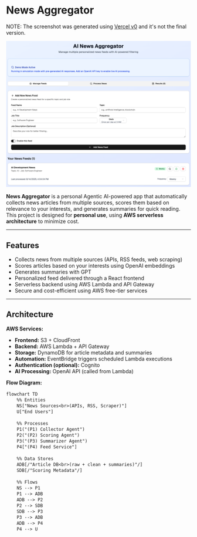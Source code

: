 # News Aggregator

NOTE: The screenshot was generated using [Vercel v0](https://vercel.com/docs/v0) and it's not the final version.

![alt text](docs/images/image.png)

**News Aggregator** is a personal Agentic AI-powered app that automatically collects news articles from multiple sources, scores them based on relevance to your interests, and generates summaries for quick reading. This project is designed for **personal use**, using **AWS serverless architecture** to minimize cost.

---

## Features
- Collects news from multiple sources (APIs, RSS feeds, web scraping)
- Scores articles based on your interests using OpenAI embeddings
- Generates summaries with GPT
- Personalized feed delivered through a React frontend
- Serverless backend using AWS Lambda and API Gateway
- Secure and cost-efficient using AWS free-tier services

---

## Architecture

**AWS Services:**
- **Frontend:** S3 + CloudFront
- **Backend:** AWS Lambda + API Gateway
- **Storage:** DynamoDB for article metadata and summaries
- **Automation:** EventBridge triggers scheduled Lambda executions
- **Authentication (optional):** Cognito
- **AI Processing:** OpenAI API (called from Lambda)

**Flow Diagram:**
```mermaid
flowchart TD
    %% Entities
    NS["News Sources<br>(APIs, RSS, Scraper)"]
    U["End Users"]

    %% Processes
    P1("(P1) Collector Agent")
    P2("(P2) Scoring Agent")
    P3("(P3) Summarizer Agent")
    P4["(P4) Feed Service"]

    %% Data Stores
    ADB[/"Article DB<br>(raw + clean + summaries)"/]
    SDB[/"Scoring Metadata"/]

    %% Flows
    NS --> P1
    P1 --> ADB
    ADB --> P2
    P2 --> SDB
    SDB --> P3
    P3 --> ADB
    ADB --> P4
    P4 --> U
```
